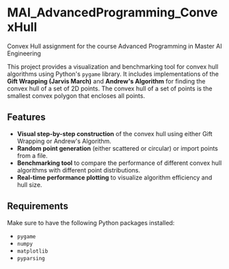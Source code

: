 # MAI_AdvancedProgramming_ConvexHull
Convex Hull assignment for the course Advanced Programming in Master AI Engineering

This project provides a visualization and benchmarking tool for convex hull algorithms using Python's `pygame` library. It includes implementations of the **Gift Wrapping (Jarvis March)** and **Andrew's Algorithm** for finding the convex hull of a set of 2D points. The convex hull of a set of points is the smallest convex polygon that encloses all points.

## Features
- **Visual step-by-step construction** of the convex hull using either Gift Wrapping or Andrew's Algorithm.
- **Random point generation** (either scattered or circular) or import points from a file.
- **Benchmarking tool** to compare the performance of different convex hull algorithms with different point distributions.
- **Real-time performance plotting** to visualize algorithm efficiency and hull size.

## Requirements
Make sure to have the following Python packages installed:
- `pygame`
- `numpy`
- `matplotlib`
- `pyparsing`
